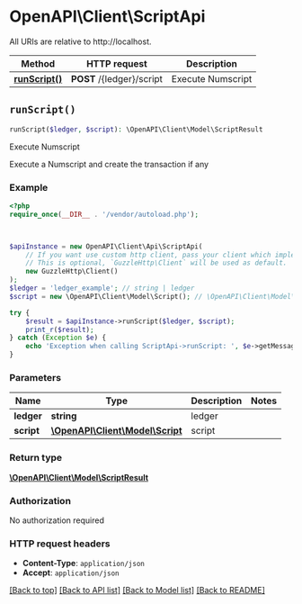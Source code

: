 # OpenAPI\Client\ScriptApi

All URIs are relative to http://localhost.

Method | HTTP request | Description
------------- | ------------- | -------------
[**runScript()**](ScriptApi.md#runScript) | **POST** /{ledger}/script | Execute Numscript


## `runScript()`

```php
runScript($ledger, $script): \OpenAPI\Client\Model\ScriptResult
```

Execute Numscript

Execute a Numscript and create the transaction if any

### Example

```php
<?php
require_once(__DIR__ . '/vendor/autoload.php');



$apiInstance = new OpenAPI\Client\Api\ScriptApi(
    // If you want use custom http client, pass your client which implements `GuzzleHttp\ClientInterface`.
    // This is optional, `GuzzleHttp\Client` will be used as default.
    new GuzzleHttp\Client()
);
$ledger = 'ledger_example'; // string | ledger
$script = new \OpenAPI\Client\Model\Script(); // \OpenAPI\Client\Model\Script | script

try {
    $result = $apiInstance->runScript($ledger, $script);
    print_r($result);
} catch (Exception $e) {
    echo 'Exception when calling ScriptApi->runScript: ', $e->getMessage(), PHP_EOL;
}
```

### Parameters

Name | Type | Description  | Notes
------------- | ------------- | ------------- | -------------
 **ledger** | **string**| ledger |
 **script** | [**\OpenAPI\Client\Model\Script**](../Model/Script.md)| script |

### Return type

[**\OpenAPI\Client\Model\ScriptResult**](../Model/ScriptResult.md)

### Authorization

No authorization required

### HTTP request headers

- **Content-Type**: `application/json`
- **Accept**: `application/json`

[[Back to top]](#) [[Back to API list]](../../README.md#endpoints)
[[Back to Model list]](../../README.md#models)
[[Back to README]](../../README.md)
